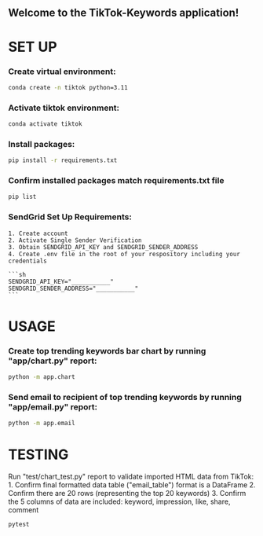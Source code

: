 ## Welcome to the TikTok-Keywords application!

# SET UP

### Create virtual environment:

```sh
conda create -n tiktok python=3.11
```

### Activate tiktok environment:

```sh
conda activate tiktok
```

### Install packages:

```sh
pip install -r requirements.txt
```

### Confirm installed packages match requirements.txt file

```sh
pip list
```

### SendGrid Set Up Requirements:  
    1. Create account
    2. Activate Single Sender Verification
    3. Obtain SENDGRID_API_KEY and SENDGRID_SENDER_ADDRESS
    4. Create .env file in the root of your respository including your credentials

    ```sh
    SENDGRID_API_KEY="___________"
    SENDGRID_SENDER_ADDRESS="___________"
    ```

# USAGE

### Create top trending keywords bar chart by running "app/chart.py" report:

```sh
python -m app.chart
```

### Send email to recipient of top trending keywords by running "app/email.py" report:

```sh
python -m app.email
```

# TESTING

Run "test/chart_test.py" report to validate imported HTML data from TikTok: 
    1. Confirm final formatted data table ("email_table") format is a DataFrame
    2. Confirm there are 20 rows (representing the top 20 keywords)
    3. Confirm the 5 columns of data are included: keyword, impression, like, share, comment

```sh
pytest
```
